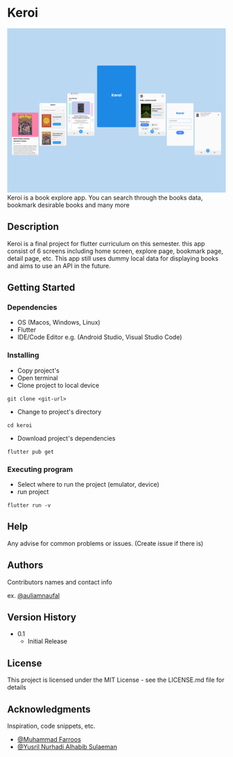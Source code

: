 # Keroi
<img src="/images/header.png" alt="header image">
Keroi is a book explore app. You can search through the books data, bookmark desirable books and many more

## Description

Keroi is a final project for flutter curriculum on this semester. this app consist of 6 screens including home screen, explore page, bookmark page, detail page, etc. This app still uses dummy local data for displaying books and aims to use an API in the future. 

## Getting Started

### Dependencies

* OS (Macos, Windows, Linux)
* Flutter
* IDE/Code Editor e.g. (Android Studio, Visual Studio Code)

### Installing

* Copy project's
* Open terminal
* Clone project to local device
```
git clone <git-url>
```
* Change to project's directory
```
cd keroi
```
* Download project's dependencies
```
flutter pub get
```

### Executing program

* Select where to run the project (emulator, device)
* run project
```
flutter run -v
```

## Help

Any advise for common problems or issues.
(Create issue if there is)

## Authors

Contributors names and contact info

ex. [@auliamnaufal](https://www.linkedin.com/in/muhammad-naufal-aulia-99270b1ab/)


## Version History

* 0.1
    * Initial Release

## License

This project is licensed under the MIT License - see the LICENSE.md file for details

## Acknowledgments

Inspiration, code snippets, etc.
* [@Muhammad Farroos](https://github.com/muhammadfarros12)
* [@Yusril Nurhadi Alhabib Sulaeman](https://github.com/Yoenas)